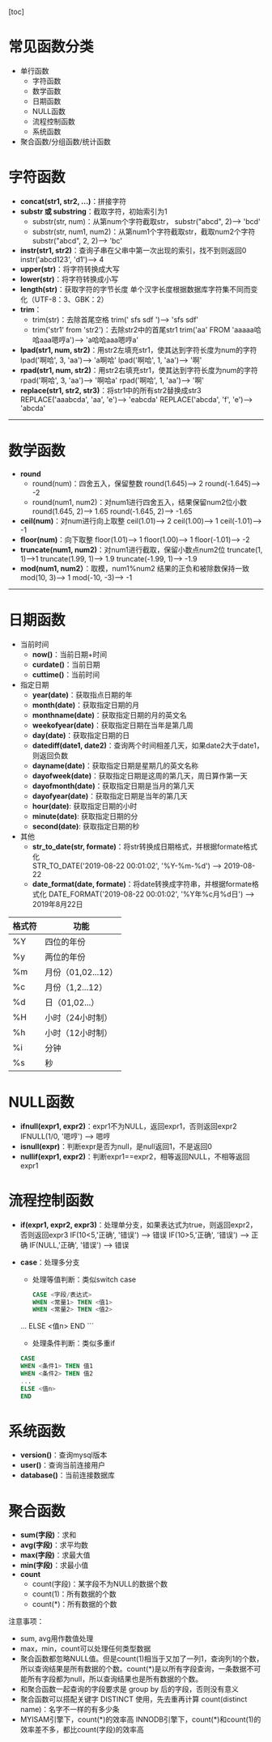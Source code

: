  [toc]
# 常见函数分类
* 单行函数
    * 字符函数
    * 数学函数
    * 日期函数
    * NULL函数
    * 流程控制函数
    * 系统函数
* 聚合函数/分组函数/统计函数
# 字符函数
* **concat(str1, str2, ...)**：拼接字符
* **substr 或 substring**：截取字符，初始索引为1
    * substr(str, num)：从第num个字符截取str，
    substr("abcd", 2)--> 'bcd' 
    * substr(str, num1, num2)：从第num1个字符截取str，截取num2个字符
    substr("abcd", 2, 2)--> 'bc'
* **instr(str1, str2)**：查询子串在父串中第一次出现的索引，找不到则返回0
instr('abcd123', 'd1')--> 4
* **upper(str)**：将字符转换成大写
* **lower(str)**：将字符转换成小写
* **length(str)**：获取字符的字节长度
单个汉字长度根据数据库字符集不同而变化（UTF-8：3、GBK：2）
* **trim**：
    * trim(str)：去除首尾空格
    trim(' sfs  sdf ')--> 'sfs sdf'
    * trim('str1' from 'str2')：去除str2中的首尾str1
    trim('aa' FROM 'aaaaa哈哈aaa嗯哼a')--> 'a哈哈aaa嗯哼a'
* **lpad(str1, num, str2)**：用str2左填充str1，使其达到字符长度为num的字符
lpad('啊哈', 3, 'aa')--> 'a啊哈'
lpad('啊哈', 1, 'aa')--> '啊'
* **rpad(str1, num, str2)**：用str2右填充str1，使其达到字符长度为num的字符
rpad('啊哈', 3, 'aa')--> '啊哈a'
rpad('啊哈', 1, 'aa')--> '啊'
* **replace(str1, str2, str3)**：将str1中的所有str2替换成str3
 REPLACE('aaabcda', 'aa', 'e')--> 'eabcda'
REPLACE('abcda', 'f', 'e')--> 'abcda'
***
# 数学函数
* **round**
     * round(num)：四舍五入，保留整数
            round(1.645)--> 2
            round(-1.645)--> -2
    * round(num1, num2)：对num1进行四舍五入，结果保留num2位小数
             round(1.645, 2)--> 1.65
             round(-1.645, 2)--> -1.65
* **ceil(num)**：对num进行向上取整
ceil(1.01)--> 2
ceil(1.00)--> 1
ceil(-1.01)--> -1
* **floor(num)**：向下取整
floor(1.01)--> 1
floor(1.00)--> 1
floor(-1.01)--> -2
* **truncate(num1, num2)**：对num1进行截取，保留小数点num2位
truncate(1, 1)-->1
truncate(1.99, 1)--> 1.9
truncate(-1.99, 1)--> -1.9
* **mod(num1, num2）**：取模，num1%num2
 结果的正负和被除数保持一致
mod(10, 3)--> 1
mod(-10, -3)--> -1
***
# 日期函数
* 当前时间 
    * **now()**：当前日期+时间
    * **curdate()**：当前日期
    * **cuttime()**：当前时间
* 指定日期
    * **year(date)**：获取指点日期的年
    * **month(date)**：获取指定日期的月
    * **monthname(date)**：获取指定日期的月的英文名
    * **weekofyear(date)**：获取指定日期在当年是第几周
    * **day(date)**：获取指定日期的日
    * **datediff(date1, date2)**：查询两个时间相差几天，如果date2大于date1，则返回负数
    * **dayname(date)**：获取指定日期是星期几的英文名称
    * **dayofweek(date)**：获取指定日期是这周的第几天，周日算作第一天
    * **dayofmonth(date)**：获取指定日期是当月的第几天
    * **dayofyear(date)**：获取指定日期是当年的第几天
    * **hour(date)**: 获取指定日期的小时
    * **minute(date)**: 获取指定日期的分
    * **second(date)**: 获取指定日期的秒
*  其他
    * **str_to_date(str, formate)**：将str转换成日期格式，并根据formate格式化  
    STR_TO_DATE('2019-08-22 00:01:02', '%Y-%m-%d') --> 2019-08-22
    * **date_format(date, formate)**：将date转换成字符串，并根据formate格式化
     DATE_FORMAT('2019-08-22 00:01:02', '%Y年%c月%d日') --> 2019年8月22日
            
| 格式符 | 功能               |
| ------ | ------------------ |
| %Y     | 四位的年份         |
| %y     | 两位的年份         |
| %m     | 月份（01,02...12） |
| %c     | 月份（1,2...12）   |
| %d     | 日（01,02...）     |
| %H     | 小时（24小时制）   |
| %h     | 小时（12小时制）   |
| %i     | 分钟               |
| %s     | 秒                 |
# NULL函数
* **ifnull(expr1, expr2)**：expr1不为NULL，返回expr1，否则返回expr2
IFNULL(1/0, '嗯哼') --> 嗯哼
* **isnull(expr)**：判断expr是否为null，是null返回1，不是返回0
* **nullif(expr1, expr2)**：判断expr1==expr2，相等返回NULL，不相等返回expr1
# 流程控制函数
* **if(expr1, expr2, expr3)**：处理单分支，如果表达式为true，则返回expr2，否则返回expr3
IF(10<5,'正确', '错误') --> 错误
IF(10>5,'正确', '错误') --> 正确
IF(NULL,'正确', '错误') --> 错误
* **case**：处理多分支
    * 处理等值判断：类似switch case
    
	  ```sql
	  CASE <字段/表达式>
	  WHEN <常量1> THEN <值1>
	  WHEN <常量2> THEN <值2>
     ...
     ELSE <值n>
     END
	  ```
	
	* 处理条件判断：类似多重if
	
     ```sql
     CASE
     WHEN <条件1> THEN 值1
     WHEN <条件2> THEN 值2
     ...
     ELSE <值n>
     END
     ```
# 系统函数
   * **version()**：查询mysql版本
   * **user()**：查询当前连接用户
   * **database()**：当前连接数据库
# 聚合函数
* **sum(字段)**：求和
* **avg(字段)**：求平均数
* **max(字段)**：求最大值
* **min(字段)**：求最小值
* **count**
    * count(字段)：某字段不为NULL的数据个数
    * count(1)：所有数据的个数
    * count(*)：所有数据的个数

注意事项：
* sum, avg用作数值处理
* max，min，count可以处理任何类型数据
* 聚合函数都忽略NULL值。但是count(1)相当于又加了一列1，查询列1的个数，所以查询结果是所有数据的个数。count(*)是以所有字段查询，一条数据不可能所有字段都为null，所以查询结果也是所有数据的个数。
* 和聚合函数一起查询的字段要求是 group by 后的字段，否则没有意义
* 聚合函数可以搭配关键字 DISTINCT 使用，先去重再计算
count(distinct name)：名字不一样的有多少条
* MYISAM引擎下，count(\*)的效率高
INNODB引擎下，count(\*)和count(1)的效率差不多，都比count(字段)的效率高 